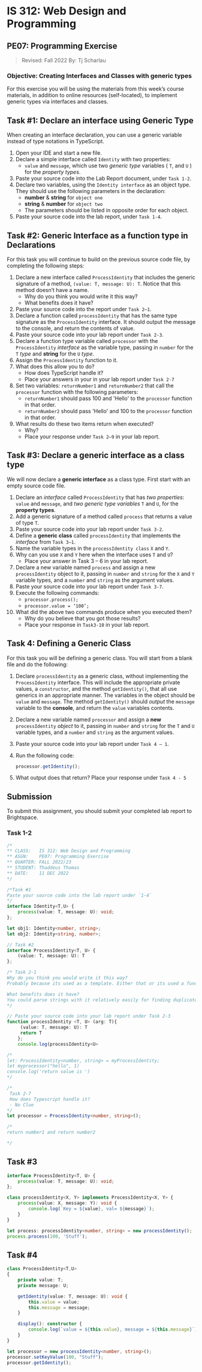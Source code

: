 # IS 312: Web Design and Programming

## PE07: Programming Exercise

> Revised: Fall 2022
> By: Tj Scharlau

### Objective: Creating Interfaces and Classes with generic types

For this exercise you will be using the materials from this week’s course materials, in addition to online resources (self-located), to implement generic types via interfaces and classes.

## Task #1: Declare an interface using Generic Type

When creating an interface declaration, you can use a generic variable instead of type notations in TypeScript.

1. Open your IDE and start a new file.
1. Declare a simple interface called `Identity` with two properties:
   - `value` and `message`, which use two _generic type_ variables ( `T`, and `U` ) for the _property types_.
1. Paste your source code into the Lab Report document, under `Task 1-2`.
1. Declare two variables, using the `Identity interface` as an object type. They should use the following parameters in the declaration:
   - **number** & **string** for `object one`
   - **string** & **number** for `object two`
   - The parameters should be listed in opposite order for each object.
1. Paste your source code into the lab report, under `Task 1-4`.

## Task #2: Generic Interface as a function type in Declarations

For this task you will continue to build on the previous source code file, by completing the following steps:

1. Declare a new interface called `ProcessIdentity` that includes the generic signature of a method, `(value: T, message: U): T`. Notice that this method doesn’t have a name.
   - Why do you think you would write it this way?
   - What benefits does it have?
1. Paste your source code into the report under `Task 2–1`.
1. Declare a function called `processIdentity` that has the same type signature as the `ProcessIdentity` interface. It should output the message to the console, and return the contents of value.
1. Paste your source code into your lab report under `Task 2-3`.
1. Declare a function type variable called `processor` with the `ProcessIdentity` _interface_ as the variable type, passing in `number` for the `T` _type_ and **string** for the `U` _type_.
1. Assign the `ProcessIdentity` function to it.
1. What does this allow you to do?
   - How does TypeScript handle it?
   - Place your answers in your in your lab report under `Task 2-7`
1. Set two variables: `returnNumber1` and `returnNumber2` that call the `processor` function with the following parameters:
   - `returnNumber1` should pass 100 and 'Hello' to the `processor` function in that order.
   - `returnNumber2` should pass 'Hello' and 100 to the `processor` function in that order.
1. What results do these two items return when executed?
   - Why?
   - Place your response under `Task 2–9` in your lab report.

## Task #3: Declare a generic interface as a class type

We will now declare a **generic interface** as a class type. First start with an empty source code file.

1. Declare an _interface_ called `ProcessIdentity` that has _two properties_: `value` and `message`, and _two generic type variables_ `T` and `U`, for the **property types**.
2. Add a generic signature of a method called `process` that returns a value of type `T`.
3. Paste your source code into your lab report under `Task 3-2`.
4. Define a **generic class** called `processIdentity` that implements the _interface_ from `Task 3–1`.
5. Name the variable types in the `processIdentity class` `X` and `Y`.
6. Why can you use `X` and `Y` here when the interface uses `T` and `U`?
   - Place your answer in Task 3 – 6 in your lab report.
7. Declare a new variable named `process` and assign a new `processIdentity` object to it, passing in `number` and `string` for the `X` and `Y` variable types, and a `number` and `string` as the argument values.
8. Paste your source code into your lab report under `Task 3-7`.
9. Execute the following commands:
   - `processor.process();`
   - `processor.value = ‘100’;`
10. What did the above two commands produce when you executed them?
    - Why do you believe that you got those results?
    - Place your response in `Task3-10` in your lab report.

## Task 4: Defining a Generic Class

For this task you will be defining a generic class. You will start from a blank file and do the following:

1. Declare `processIdentity` as a generic class, without implementing the `ProcessIdentity` interface. This will include the appropriate private values, a `constructor`, and the method `getIdentity()`, that all use generics in an appropriate manner. The variables in the object should be `value` and `message`. The method `getIdentity()` should _output_ the `message` variable to the **console**, and return the `value` variables contents.
2. Declare a new variable named `processor` and assign a **new** `processIdentity` _object_ to it, passing in `number` and `string` for the `T` and `U` variable types, and a `number` and `string` as the argument values.
3. Paste your source code into your lab report under `Task 4 – 1`.
4. Run the following code:

   ```js
   processor.getIdentity();
   ```

5. What output does that return? Place your response under `Task 4 - 5`

## Submission

To submit this assignment, you should submit your completed lab report to Brightspace.

### Task 1-2

```ts
/*
** CLASS:   IS 312: Web Design and Programming
** ASGN:    PE07: Programming Exercise
** QUARTER: FALL 2022/23
** STUDENT: Thaddeus Thomas
** DATE:    11 DEC 2022
*/

/*Task #1
Paste your source code into the lab report under `1-4`
*/
interface Identity<T,U> {
    process(value: T, message: U): void;
};

let obj1: Identity<number, string>;
let obj2: Identity<string, number>;

// Task #2
interface ProcessIdentity<T, U> {
    (value: T, message: U): T
};

/* Task 2-1
Why do you think you would write it this way?
Probably because its used as a template. Either that or its used a function in comparisons

What benefits does it have?
You could parse strings with it relatively easily for finding duplicates.
*/

// Paste your source code into your lab report under Task 2-3
function processIdentity <T, U> (arg: T){
     (value: T, message: U): T
     return T
    };
    console.log(processIdentity<U>

/*
let: ProcessIdentity<number, string> = myProcessIdentity;
let myprocessor("hello", 1)
console.log('return value is ')
*/

/*
 Task 2-7
 How does Typescript handle it?
 - No Clue
*/
let processor = ProcessIdentity<number, string>();

/*
return number1 and return number2

*/
```

## Task #3

```ts
interface ProcessIdentity<T, U> {
    process(value: T, message: U): void;
};

class processIdentity<X, Y> implements ProcessIdentity<X, Y> {
    process(value: X, message: Y): void {
        console.log(`Key = ${value}, val= ${message}`);
    }
}

let process: processIdentity<number, string> = new processIdentity();
process.process(100, 'Stuff');
```

## Task #4

```ts
class ProcessIdentity<T,U>
{
    private value: T;
    private message: U;

    getIdentity(value: T, message: U): void {
        this.value = value;
        this.message = message;
    }

    display(): constructor {
        console.log(`value = ${this.value}, message = ${this.message}`);
    }
}

let processor = new processIdentity<number, string>();
processor.setKeyValue(100, "Stuff");
processor.getIdentity();
```
